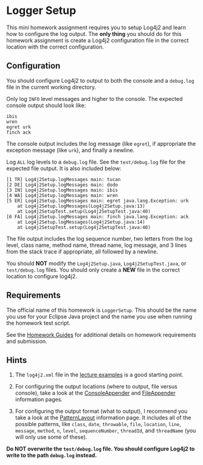 Logger Setup
=================================================

This mini homework assignment requires you to setup Log4j2 and learn how to configure the log output. The **only thing** you should do for this homework assignment is create a Log4j2 configuration file in the correct location with the correct configuration.

Configuration
-------------------------------------------------

You should configure Log4j2 to output to both the console and a `debug.log` file in the current working directory. 

Only log `INFO` level messages and higher to the console. The expected console output should look like:

```
ibis
wren
egret urk
finch ack
``` 

The console output includes the log message (like `egret`), if appropriate the exception message (like `urk`), and finally a newline.

Log `ALL` log levels to a `debug.log` file. See the `test/debug.log` file for the expected file output. It is also included below:

```
[1 TR] Log4j2Setup.logMessages main: tucan 
[2 DE] Log4j2Setup.logMessages main: dodo 
[3 IN] Log4j2Setup.logMessages main: ibis 
[4 WA] Log4j2Setup.logMessages main: wren 
[5 ER] Log4j2Setup.logMessages main: egret java.lang.Exception: urk
	at Log4j2Setup.logMessages(Log4j2Setup.java:13)
	at Log4j2SetupTest.setup(Log4j2SetupTest.java:40)
[6 FA] Log4j2Setup.logMessages main: finch java.lang.Exception: ack
	at Log4j2Setup.logMessages(Log4j2Setup.java:14)
	at Log4j2SetupTest.setup(Log4j2SetupTest.java:40)
```

The file output includes the log sequence number, two letters from the log level, class name, method name, thread name, log message, and 3 lines from the stack trace if appropriate, all followed by a newline. 

You should **NOT** modify the `Log4j2Setup.java`, `Log4j2SetupTest.java`, or `test/debug.log` files. You should only create a **NEW** file in the correct location to configure log4j2.

## Requirements

The official name of this homework is `LoggerSetup`. This should be the name you use for your Eclipse Java project and the name you use when running the homework test script.

See the [Homework Guides](https://usf-cs212-fall2018.github.io/guides/homework.html) for additional details on homework requirements and submission.

Hints
-------------------------------------------------

1. The `log4j2.xml` file in the [lecture examples](https://github.com/usf-cs212-fall2018/lectures/blob/master/Debugging/src/log4j2.xml) is a good starting point.

1. For configuring the output locations (where to output, file versus console), take a look at the [ConsoleAppender](https://logging.apache.org/log4j/2.x/manual/appenders.html#ConsoleAppender) and [FileAppender](https://logging.apache.org/log4j/2.x/manual/appenders.html#FileAppender) information pages. 

1. For configuring the output format (what to output), I recommend you take a look at the [PatternLayout](https://logging.apache.org/log4j/2.x/manual/layouts.html#PatternLayout) information page. It includes all of the possible patterns, like `class`, `date`, `throwable`, `file`, `location`, `line`, `message`, `method`, `n`, `level`, `sequenceNumber`, `threadId`, and `threadName` (you will only use some of these). 

**Do NOT overwrite the `test/debug.log` file. You should configure Log4j2 to write to the path `debug.log` instead.** 
